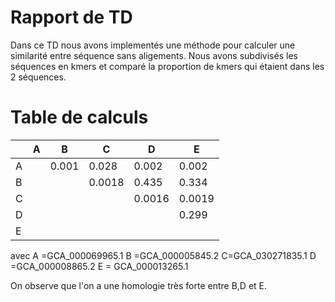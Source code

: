 # Rapport de TD
Dans ce TD nous avons implementés une méthode pour calculer une similarité entre séquence sans aligements.
Nous avons subdivisés les séquences en kmers et comparé la proportion de kmers qui étaient dans les 2 séquences.

# Table de calculs
|     | A   | B     | C      | D      | E      |
| --- | --- | ----- | ------ | ------ | ------ |
| A   |     | 0.001 | 0.028  | 0.002  | 0.002  |
| B   |     |       | 0.0018 | 0.435  | 0.334  |
| C   |     |       |        | 0.0016 | 0.0019 |
| D   |     |       |        |        | 0.299  |
| E   |     |       |        |        |        |
avec 
A =GCA_000069965.1
B =GCA_000005845.2 
C=GCA_030271835.1 
D =GCA_000008865.2 
E = GCA_000013265.1 

On observe que l'on a une homologie très forte entre B,D et E.